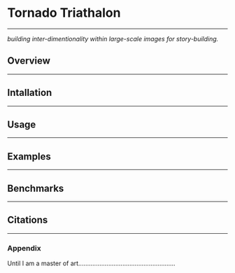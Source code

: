 # Tornado Triathalon
---
*building inter-dimentionality within large-scale images for story-building.*


## Overview
---
## Intallation
---
## Usage
---
## Examples


---
## Benchmarks
---
## Citations
---
### Appendix

Until I am a master of art.......................................................


